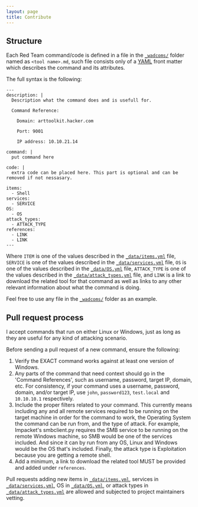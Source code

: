 ```yaml
---
layout: page
title: Contribute
---
```


## Structure

Each Red Team command/code is defined in a file in the [`_wadcoms/`] folder named as `<tool name>.md`, such file consists only of a [YAML] front matter which describes the command and its attributes.

The full syntax is the following:

```
---
description: |
  Description what the command does and is usefull for.

  Command Reference:

  	Domain: arttoolkit.hacker.com

  	Port: 9001

  	IP address: 10.10.21.14
    
command: |
  put command here

code: |
  extra code can be placed here. This part is optional and can be removed if not nessasary. 

items:
  - Shell
services:
  - SERVICE
OS:
  - OS
attack_types:
  - ATTACK_TYPE
references:
  - LINK
  - LINK
---
```

Where `ITEM` is one of the values described in the [`_data/items.yml`] file, `SERVICE` is one of the values described in the [`_data/services.yml`] file, `OS` is one of the values described in the [`_data/OS.yml`] file, `ATTACK_TYPE` is one of the values described in the [`_data/attack_types.yml`] file, and `LINK` is a link to download the related tool for that command as well as links to any other relevant information about what the command is doing. 

Feel free to use any file in the [`_wadcoms/`] folder as an example.

## Pull request process

I accept commands that run on either Linux or Windows, just as long as they are useful for any kind of attacking scenario.

Before sending a pull request of a new command, ensure the following:

1. Verify the EXACT command works against at least one version of Windows.
2. Any parts of the command that need context should go in the 'Command References', such as username, password, target IP, domain, etc. For consistency, if your command uses a username, password, domain, and/or target IP, use `john`, `password123`, `test.local` and `10.10.10.1` respectively.
3. Include the proper filters related to your command. This currently means including any and all remote services required to be running on the target machine in order for the command to work, the Operating System the command can be run from, and the type of attack. For example, Impacket's smbclient.py requires the SMB service to be running on the remote Windows machine, so SMB would be one of the services included. And since it can by run from any OS, Linux and Windows would be the OS that's included. Finally, the attack type is Exploitation because you are getting a remote shell.
4. Add a minimum, a link to download the related tool MUST be provided and added under `references`.

Pull requests adding new items in [`_data/items.yml`], services in [`_data/services.yml`], OS in [`_data/OS.yml`], or attack types in [`_data/attack_types.yml`] are allowed and subjected to project maintainers vetting.

[YAML]: http://yaml.org/
[`_wadcoms/`]: https://github.com/NVAToolkit/NVAToolkit.github.io/tree/master/_wadcoms
[`_data/services.yml`]: https://github.com/NVAToolkit/NVAToolkit.github.io/blob/master/_data/services.yml
[`_data/items.yml`]: https://github.com/NVAToolkit/NVAToolkit.github.io/blob/master/_data/items.yml
[`_data/OS.yml`]: https://github.com/NVAToolkit/NVAToolkit.github.io/blob/master/_data/OS.yml
[`_data/attack_types.yml`]: https://github.com/NVAToolkit/NVAToolkit.github.io/blob/master/_data/attack_types.yml
